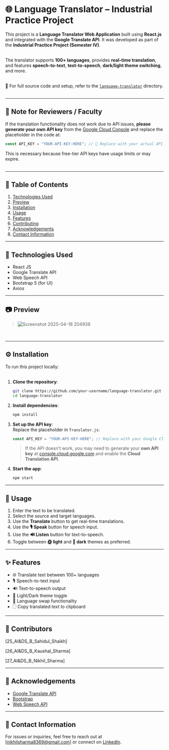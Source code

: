 # 🌐 Language Translator – Industrial Practice Project<br>

This project is a **Language Translator Web Application** built using **React.js** and integrated with the **Google Translate API**. It was developed as part of the **Industrial Practice Project (Semester IV)**.<br><br>

The translator supports **100+ languages**, provides **real-time translation**, and features **speech-to-text**, **text-to-speech**, **dark/light theme switching**, and more.<br><br>

📁 For full source code and setup, refer to the [`language-translator`](https://github.com/NikhilSharma27B/Language-Translator/tree/main) directory.<br><br>

---

## 📌 Note for Reviewers / Faculty<br>

If the translation functionality does not work due to API issues, **please generate your own API key** from the [Google Cloud Console](https://console.cloud.google.com/) and replace the placeholder in the code at:<br>

```javascript
const API_KEY = "YOUR-API-KEY-HERE"; // 🔑 Replace with your actual API key
```

This is necessary because free-tier API keys have usage limits or may expire.<br><br>

---

## 📁 Table of Contents<br>

1. [Technologies Used](#technology-used)<br>
2. [Preview](#preview)<br>
3. [Installation](#installation)<br>
4. [Usage](#usage)<br>
5. [Features](#features)<br>
6. [Contributing](#contributing)<br>
7. [Acknowledgements](#acknowledgements)<br>
8. [Contact Information](#contact-information)<br>

---

## 🔧 Technologies Used<br>

- React JS<br>
- Google Translate API<br>
- Web Speech API<br>
- Bootstrap 5 (for UI)<br>
- Axios<br>

---

## 📷 Preview<br>

>![Screenshot 2025-04-18 204938](https://github.com/user-attachments/assets/da2265a2-3cad-4fd1-8e8c-4e39ca55648d)
<br>

---

## ⚙️ Installation<br>

To run this project locally:<br><br>

1. **Clone the repository**:<br>
   ```bash
   git clone https://github.com/your-username/language-translator.git
   cd language-translator
   ```

2. **Install dependencies**:<br>
   ```bash
   npm install
   ```

3. **Set up the API key**:<br>
   Replace the placeholder in `Translator.js`:<br>
   ```javascript
   const API_KEY = "YOUR-API-KEY-HERE"; // Replace with your Google Cloud API Key
   ```

   > If the API doesn’t work, you may need to generate your **own API key** at [console.cloud.google.com](https://console.cloud.google.com/) and enable the **Cloud Translation API**.<br>

4. **Start the app**:<br>
   ```bash
   npm start
   ```

---

## 🚀 Usage<br>

1. Enter the text to be translated.<br>
2. Select the source and target languages.<br>
3. Use the **Translate** button to get real-time translations.<br>
4. Use the **🎙 Speak** button for speech input.<br>
5. Use the **🔊 Listen** button for text-to-speech.<br>
6. Toggle between **🌞 light** and **🌙 dark** themes as preferred.<br>

---

## ✨ Features<br>

- 🌐 Translate text between 100+ languages<br>
- 🎙️ Speech-to-text input<br>
- 🔊 Text-to-speech output<br>
- 🌙 Light/Dark theme toggle<br>
- 🔄 Language swap functionality<br>
- 🗌 Copy translated text to clipboard<br>

---

## 🤝 Contributors<br>

[25_AI&DS_B_Sahidul_Shaikh]

[26_AI&DS_B_Kaushal_Sharma]

[27_AI&DS_B_Nikhil_Sharma]

---

## 🙌 Acknowledgements<br>

- [Google Translate API](https://cloud.google.com/translate)<br>
- [Bootstrap](https://getbootstrap.com/)<br>
- [Web Speech API](https://developer.mozilla.org/en-US/docs/Web/API/Web_Speech_API)<br>

---

## 📢 Contact Information<br>

For issues or inquiries, feel free to reach out at [nikhilsharma8369@gmail.com] or connect on [LinkedIn](https://www.linkedin.com/in/nikhil-sharma-b1819328a/).<br>


